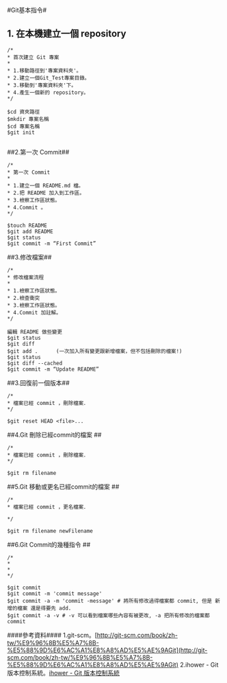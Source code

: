 #Git基本指令#
<br>
## 1. 在本機建立一個 repository ##

`````
/*
* 首次建立 Git 專案
*
* 1.移動路徑到'專案資料夾'。
* 2.建立一個Git_Test專案目錄。
* 3.移動到'專案資料夾'下。
* 4.產生一個新的 repository。
*/

$cd 資夾路徑 
$mkdir 專案名稱
$cd 專案名稱
$git init


`````
##2.第一次 Commit##

`````
/*
* 第一次 Commit
*
* 1.建立一個 README.md 檔。
* 2.把 README 加入到工作區。
* 3.檢察工作區狀態。
* 4.Commit 。
*/

$touch README
$git add README
$git status
$git commit -m “First Commit”

`````

##3.修改檔案##

`````
/*
* 修改檔案流程
*
* 1.檢察工作區狀態。
* 2.檢查衝突
* 3.檢察工作區狀態。
* 4.Commit 加註解。
*/

編輯 README 做些變更
$git status
$git diff
$git add .  	(一次加入所有變更跟新增檔案，但不包括刪除的檔案!)
$git status
$git diff --cached
$git commit -m “Update README”

`````

##3.回復前一個版本##

`````
/*
* 檔案已經 commit ，刪除檔案．
*/

$git reset HEAD <file>...

`````
##4.Git 刪除已經commit的檔案 ##

`````
/*
* 檔案已經 commit ，刪除檔案．
*/

$git rm filename

`````
##5.Git 移動或更名已經commit的檔案 ##

`````
/*
* 檔案已經 commit ，更名檔案．

*/

$git rm filename newFilename

`````
##6.Git Commit的幾種指令 ##

`````
/*
* 
*
*/

$git commit
$git commit -m 'commit message'
$git commit -a -m 'commit -message' # 將所有修改過得檔案都 commit, 但是 新增的檔案 還是得要先 add.
$git commit -a -v # -v 可以看到檔案哪些內容有被更改, -a 把所有修改的檔案都 commit

`````




####參考資料####
1.git-scm。[http://git-scm.com/book/zh-tw/%E9%96%8B%E5%A7%8B-%E5%88%9D%E6%AC%A1%E8%A8%AD%E5%AE%9AGit](http://git-scm.com/book/zh-tw/%E9%96%8B%E5%A7%8B-%E5%88%9D%E6%AC%A1%E8%A8%AD%E5%AE%9AGit)
2.ihower - Git 版本控制系統。[ihower - Git 版本控制系統](http://ihower.tw/git/intro.html)


